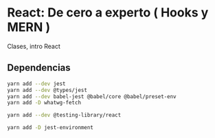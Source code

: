 # React: De cero a experto ( Hooks y MERN )

Clases, intro React

## Dependencias

```sh
yarn add --dev jest
yarn add --dev @types/jest
yarn add --dev babel-jest @babel/core @babel/preset-env
yarn add -D whatwg-fetch

yarn add --dev @testing-library/react

yarn add -D jest-environment
```
